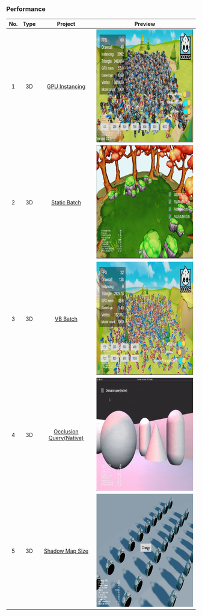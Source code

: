 ### Performance
| No. | Type | Project | Preview |
| :---: | :---: | :---: | :---: |
| 1 | 3D | [GPU Instancing](https://github.com/yeshao2069/CocosCreatorHowToUse/tree/v3.7.x/proj/Performance/Creator3.7.0_3D_GpuInstancing)  | <div align=center><img src="../../image/202204/2022042802.png" width="400" height="300" /></div> |
| 2 | 3D | [Static Batch](https://github.com/yeshao2069/CocosCreatorHowToUse/tree/v3.7.x/proj/Performance/Creator3.7.0_3D_StaticBatch)  | <div align=center><img src="../../image/202204/2022042804.png" width="400" height="300" /></div> |
| 3 | 3D | [VB Batch](https://github.com/yeshao2069/CocosCreatorHowToUse/tree/v3.7.x/proj/Performance/Creator3.7.0_3D_VBBatch)  | <div align=center><img src="../../image/202204/2022042808.png" width="400" height="300" /></div> |
| 4 | 3D | [Occlusion Query(Native)](https://github.com/yeshao2069/CocosCreatorHowToUse/tree/v3.7.x/proj/Performance/Creator3.7.0_3D_NativeOcclusionQuery)  | <div align=center><img src="../../gif/202205/2022051701.gif" width="400" height="300" /></div>  |
| 5 | 3D | [Shadow Map Size](https://github.com/yeshao2069/CocosCreatorHowToUse/tree/v3.7.x/proj/Performance/Creator3.7.1_3D_ShadowMapSize)  | <div align=center><img src="../../gif/202302/2023022701.gif" width="400" height="300" /></div>  |
